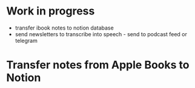 # Work in progress

- transfer ibook notes to notion database
- send newsletters to transcribe into speech - send to podcast feed or telegram

# Transfer notes from Apple Books to Notion
 